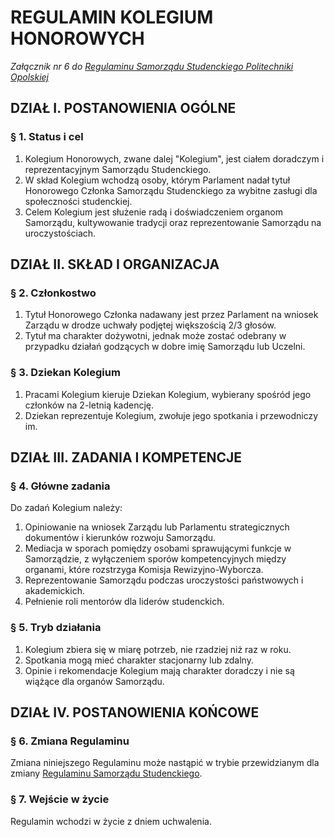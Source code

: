 ﻿# REGULAMIN KOLEGIUM HONOROWYCH

*Załącznik nr 6 do [Regulaminu Samorządu Studenckiego Politechniki Opolskiej](./01-regulamin-sspo.md)*

## DZIAŁ I. POSTANOWIENIA OGÓLNE

### § 1. Status i cel
1. Kolegium Honorowych, zwane dalej "Kolegium", jest ciałem doradczym i reprezentacyjnym Samorządu Studenckiego.
2. W skład Kolegium wchodzą osoby, którym Parlament nadał tytuł Honorowego Członka Samorządu Studenckiego za wybitne zasługi dla społeczności studenckiej.
3. Celem Kolegium jest służenie radą i doświadczeniem organom Samorządu, kultywowanie tradycji oraz reprezentowanie Samorządu na uroczystościach.

## DZIAŁ II. SKŁAD I ORGANIZACJA

### § 2. Członkostwo
1. Tytuł Honorowego Członka nadawany jest przez Parlament na wniosek Zarządu w drodze uchwały podjętej większością 2/3 głosów.
2. Tytuł ma charakter dożywotni, jednak może zostać odebrany w przypadku działań godzących w dobre imię Samorządu lub Uczelni.

### § 3. Dziekan Kolegium
1. Pracami Kolegium kieruje Dziekan Kolegium, wybierany spośród jego członków na 2-letnią kadencję.
2. Dziekan reprezentuje Kolegium, zwołuje jego spotkania i przewodniczy im.

## DZIAŁ III. ZADANIA I KOMPETENCJE

### § 4. Główne zadania
Do zadań Kolegium należy:
1. Opiniowanie na wniosek Zarządu lub Parlamentu strategicznych dokumentów i kierunków rozwoju Samorządu.
2. Mediacja w sporach pomiędzy osobami sprawującymi funkcje w Samorządzie, z wyłączeniem sporów kompetencyjnych między organami, które rozstrzyga Komisja Rewizyjno-Wyborcza.
3. Reprezentowanie Samorządu podczas uroczystości państwowych i akademickich.
4. Pełnienie roli mentorów dla liderów studenckich.

### § 5. Tryb działania
1. Kolegium zbiera się w miarę potrzeb, nie rzadziej niż raz w roku.
2. Spotkania mogą mieć charakter stacjonarny lub zdalny.
3. Opinie i rekomendacje Kolegium mają charakter doradczy i nie są wiążące dla organów Samorządu.

## DZIAŁ IV. POSTANOWIENIA KOŃCOWE

### § 6. Zmiana Regulaminu
Zmiana niniejszego Regulaminu może nastąpić w trybie przewidzianym dla zmiany [Regulaminu Samorządu Studenckiego](01-regulamin-sspo.md).

### § 7. Wejście w życie
Regulamin wchodzi w życie z dniem uchwalenia.



